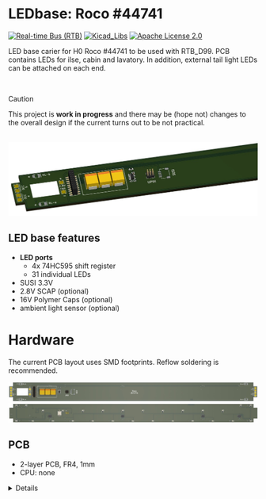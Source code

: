 # LEDbase: Roco #44741
[![Real-time Bus (RTB)](https://img.shields.io/badge/RTB_Project-FF6699)](https://www.rtb4dcc.de)
[![Kicad_Libs](https://img.shields.io/badge/Kicad_Libs-29C7FF)](https://github.com/git4dcc/RTB_SamacSys)
[![Apache License 2.0](https://img.shields.io/badge/license-Apache%20License%202.0-lightgray)](https://www.apache.org/licenses/LICENSE-2.0)

LED base carier for H0 Roco #44741 to be used with RTB_D99.
PCB contains LEDs for ilse, cabin and lavatory. In addition, external tail light LEDs can be attached on each end.

<br>

> [!CAUTION]
> This project is **work in progress** and there may be (hope not) changes to the overall design if the current turns out to be not practical.

<br>

<img src="supplemental/images/D99a_main.jpg" width=700>
<br>

## LED base features
- **LED ports**
  - 4x 74HC595 shift register
  - 31 individual LEDs
- SUSI 3.3V
- 2.8V SCAP (optional)
- 16V Polymer Caps (optional)
- ambient light sensor (optional)

# Hardware
The current PCB layout uses SMD footprints. Reflow soldering is recommended.

<img src="supplemental/images/D99a_top.jpg">
<img src="supplemental/images/D99a_btm.jpg">

## PCB
- 2-layer PCB, FR4, 1mm
- CPU: none

<details>
<summary>Details</summary>


## Kicad
[Schematic](doc/D99a_schematic.pdf) | [Layout](doc/D99a_layout.pdf) | [Gerber](gerber)

<details>
<summary>Dependency</summary>
<br>

:yellow_circle: Requires my Kicad project library [RTB_SamacSys](https://github.com/git4dcc/RTB_SamacSys) in the same directory tree.

</details>


This project is intended for hobby use only and is distributed in accordance with the Apache License 2.0 agreement.
